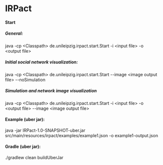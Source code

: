 # IRPact

#### Start

##### General:

java -cp \<Classpath\> de.unileipzig.irpact.start.Start -i \<input file\> -o \<output file\>

##### Initial social network visualization:

java -cp \<Classpath\> de.unileipzig.irpact.start.Start --image \<image output file\> --noSimulation

##### Simulation and network image visualization

java -cp \<Classpath\> de.unileipzig.irpact.start.Start -i \<input file\> -o \<output file\> --image \<image output file\>

#### Example (uber jar):

java -jar IRPact-1.0-SNAPSHOT-uber.jar src/main/resources/irpact/examples/example1.json -o example1-output.json

#### Gradle (uber jar):

./gradlew clean buildUberJar
